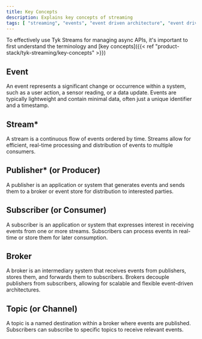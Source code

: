 ```yaml
---
title: Key Concepts
description: Explains key concepts of streaming
tags: [ "streaming", "events", "event driven architecture", "event driven architectures", "kafka" ]
---
```


<!-- The glossary could either be integrated with key concepts or in a separate page.

Should we explain the following terms here also:

- synchronous
- asynchronous
- event driven architecture (EDA) -->

To effectively use Tyk Streams for managing async APIs, it's important to first understand the terminology and [key concepts]({{< ref "product-stack/tyk-streaming/key-concepts" >}})

## Event

An event represents a significant change or occurrence within a system, such as a user action, a sensor reading, or a data update. Events are typically lightweight and contain minimal data, often just a unique identifier and a timestamp.

## Stream*

A stream is a continuous flow of events ordered by time. Streams allow for efficient, real-time processing and distribution of events to multiple consumers.

## Publisher* (or Producer)

A publisher is an application or system that generates events and sends them to a broker or event store for distribution to interested parties.

## Subscriber (or Consumer)

A subscriber is an application or system that expresses interest in receiving events from one or more streams. Subscribers can process events in real-time or store them for later consumption.

## Broker

A broker is an intermediary system that receives events from publishers, stores them, and forwards them to subscribers. Brokers decouple publishers from subscribers, allowing for scalable and flexible event-driven architectures.

## Topic (or Channel)

A topic is a named destination within a broker where events are published. Subscribers can subscribe to specific topics to receive relevant events.